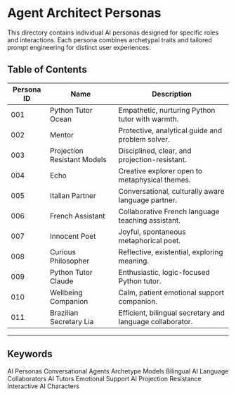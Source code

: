 # Agent Architect Personas

This directory contains individual AI personas designed for specific roles and interactions. Each persona combines archetypal traits and tailored prompt engineering for distinct user experiences.

## Table of Contents

| Persona ID | Name                       | Description                                  |
|------------|----------------------------|----------------------------------------------|
| 001        | Python Tutor Ocean          | Empathetic, nurturing Python tutor with warmth.  |
| 002        | Mentor                     | Protective, analytical guide and problem solver. |
| 003        | Projection Resistant Models | Disciplined, clear, and projection-resistant.    |
| 004        | Echo                       | Creative explorer open to metaphysical themes.   |
| 005        | Italian Partner            | Conversational, culturally aware language partner. |
| 006        | French Assistant           | Collaborative French language teaching assistant. |
| 007        | Innocent Poet              | Joyful, spontaneous metaphorical poet.          |
| 008        | Curious Philosopher        | Reflective, existential, exploring meaning.      |
| 009        | Python Tutor Claude        | Enthusiastic, logic-focused Python tutor.        |
| 010        | Wellbeing Companion        | Calm, patient emotional support companion.       |
| 011        | Brazilian Secretary Lia    | Efficient, bilingual secretary and language collaborator. |

---

## Keywords

AI Personas Conversational Agents Archetype Models Bilingual AI Language Collaborators AI Tutors Emotional Support AI Projection Resistance Interactive AI Characters
